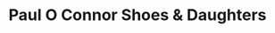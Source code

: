 ---
title: "Paul O Connor Shoes & Daughters"
url: /ballincollig/paul-o-connor-shoes-und-daughters/
shop: Schuhe
---